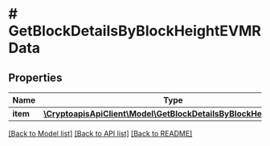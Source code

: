 # # GetBlockDetailsByBlockHeightEVMRData

## Properties

Name | Type | Description | Notes
------------ | ------------- | ------------- | -------------
**item** | [**\CryptoapisApiClient\Model\GetBlockDetailsByBlockHeightEVMRI**](GetBlockDetailsByBlockHeightEVMRI.md) |  |

[[Back to Model list]](../../README.md#models) [[Back to API list]](../../README.md#endpoints) [[Back to README]](../../README.md)
